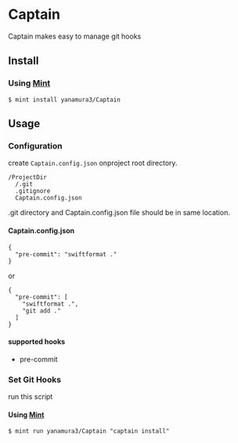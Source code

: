 # Captain

Captain makes easy to manage git hooks

## Install

### Using [Mint](https://github.com/yonaskolb/Mint)

```
$ mint install yanamura3/Captain
```

## Usage

### Configuration
create `Captain.config.json` onproject root directory.

```
/ProjectDir
  /.git
  .gitignore
  Captain.config.json
```
.git directory and Captain.config.json file should be in same location.

#### Captain.config.json

```
{
  "pre-commit": "swiftformat ."
}
```

or

```
{
  "pre-commit": [
    "swiftformat .",
    "git add ."
  ]
}
```

#### supported hooks

- pre-commit

### Set Git Hooks

run this script

#### Using [Mint](https://github.com/yonaskolb/Mint)
```
$ mint run yanamura3/Captain "captain install"
```

